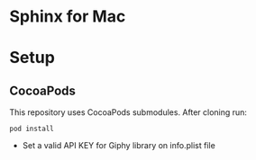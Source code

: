 # Sphinx for Mac

# Setup

## CocoaPods

This repository uses CocoaPods submodules. After cloning run:

```
pod install
```

- Set a valid API KEY for Giphy library on info.plist file
